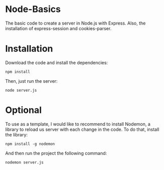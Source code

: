 # Node-Basics

The basic code to create a server in Node.js with Express. Also, the installation of express-session and cookies-parser.

# Installation

Download the code and install the dependencies:

```shell
npm install
```

Then, just run the server:

```shell
node server.js
```

# Optional

To use as a template, I would like to recommend to install Nodemon, a library to reload us server with each change in the code. 
To do that, install the library:

```shell
npm install -g nodemon
```

And then run the project the following command:

```shell
nodemon server.js
```
